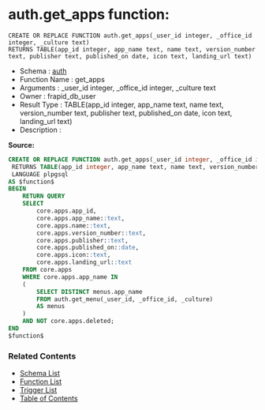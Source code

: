 # auth.get_apps function:

```plpgsql
CREATE OR REPLACE FUNCTION auth.get_apps(_user_id integer, _office_id integer, _culture text)
RETURNS TABLE(app_id integer, app_name text, name text, version_number text, publisher text, published_on date, icon text, landing_url text)
```
* Schema : [auth](../../schemas/auth.md)
* Function Name : get_apps
* Arguments : _user_id integer, _office_id integer, _culture text
* Owner : frapid_db_user
* Result Type : TABLE(app_id integer, app_name text, name text, version_number text, publisher text, published_on date, icon text, landing_url text)
* Description : 


**Source:**
```sql
CREATE OR REPLACE FUNCTION auth.get_apps(_user_id integer, _office_id integer, _culture text)
 RETURNS TABLE(app_id integer, app_name text, name text, version_number text, publisher text, published_on date, icon text, landing_url text)
 LANGUAGE plpgsql
AS $function$
BEGIN
    RETURN QUERY
    SELECT
        core.apps.app_id,
        core.apps.app_name::text,
        core.apps.name::text,
        core.apps.version_number::text,
        core.apps.publisher::text,
        core.apps.published_on::date,
        core.apps.icon::text,
        core.apps.landing_url::text
    FROM core.apps
    WHERE core.apps.app_name IN
    (
        SELECT DISTINCT menus.app_name
        FROM auth.get_menu(_user_id, _office_id, _culture)
        AS menus
    )
	AND NOT core.apps.deleted;
END
$function$

```

### Related Contents
* [Schema List](../../schemas.md)
* [Function List](../../functions.md)
* [Trigger List](../../triggers.md)
* [Table of Contents](../../README.md)

